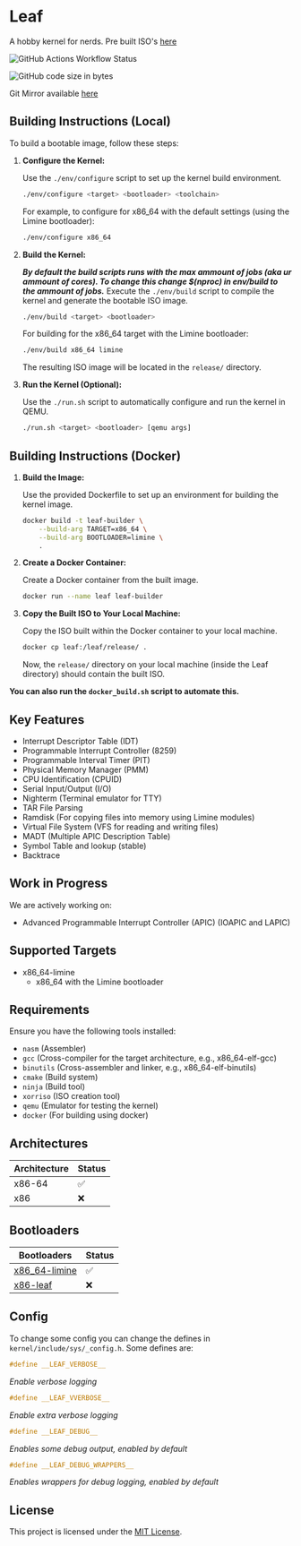 # Leaf
A hobby kernel for nerds. Pre built ISO's [here](https://nightly.link/leaf-kernel/kernel/workflows/build/main/Leaf-release.zip)

![GitHub Actions Workflow Status](https://img.shields.io/github/actions/workflow/status/leaf-kernel/kernel/.github%2Fworkflows%2Fbuild.yml?label=Daily%20ISO%20Build%20(x86_64-limine))

![GitHub code size in bytes](https://img.shields.io/github/languages/code-size/leaf-kernel/kernel?label=Code%20Size%20(bytes))

Git Mirror available [here](https://git.leafkern.xyz/leaf)

## Building Instructions (Local)

To build a bootable image, follow these steps:

1. **Configure the Kernel:**

   Use the `./env/configure` script to set up the kernel build environment.

   ```bash
   ./env/configure <target> <bootloader> <toolchain>
   ```

   For example, to configure for x86_64 with the default settings (using the Limine bootloader):

   ```bash
   ./env/configure x86_64
   ```

2. **Build the Kernel:**

   ***By default the build scripts runs with the max ammount of jobs (aka ur ammount of cores). To change this change $(nproc) in env/build to the ammount of jobs.***
   Execute the `./env/build` script to compile the kernel and generate the bootable ISO image.

   ```bash
   ./env/build <target> <bootloader>
   ```

   For building for the x86_64 target with the Limine bootloader:

   ```bash
   ./env/build x86_64 limine
   ```

   The resulting ISO image will be located in the `release/` directory.

3. **Run the Kernel (Optional):**

   Use the `./run.sh` script to automatically configure and run the kernel in QEMU.

   ```bash
   ./run.sh <target> <bootloader> [qemu args]
   ```

## Building Instructions (Docker)

1. **Build the Image:**

   Use the provided Dockerfile to set up an environment for building the kernel image.

   ```bash
   docker build -t leaf-builder \
       --build-arg TARGET=x86_64 \
       --build-arg BOOTLOADER=limine \
       .
   ```

2. **Create a Docker Container:**

   Create a Docker container from the built image.

   ```bash
   docker run --name leaf leaf-builder
   ```

3. **Copy the Built ISO to Your Local Machine:**

   Copy the ISO built within the Docker container to your local machine.

   ```bash
   docker cp leaf:/leaf/release/ .
   ```

   Now, the `release/` directory on your local machine (inside the Leaf directory) should contain the built ISO.

**You can also run the `docker_build.sh` script to automate this.**

## Key Features

- Interrupt Descriptor Table (IDT)
- Programmable Interrupt Controller (8259)
- Programmable Interval Timer (PIT)
- Physical Memory Manager (PMM)
- CPU Identification (CPUID)
- Serial Input/Output (I/O)
- Nighterm (Terminal emulator for TTY)
- TAR File Parsing
- Ramdisk (For copying files into memory using Limine modules)
- Virtual File System (VFS for reading and writing files)
- MADT (Multiple APIC Description Table)
- Symbol Table and lookup (stable)
- Backtrace

## Work in Progress

We are actively working on:

- Advanced Programmable Interrupt Controller (APIC) (IOAPIC and LAPIC)

## Supported Targets

- x86_64-limine
  - x86_64 with the Limine bootloader

## Requirements

Ensure you have the following tools installed:

- `nasm` (Assembler)
- `gcc` (Cross-compiler for the target architecture, e.g., x86_64-elf-gcc)
- `binutils` (Cross-assembler and linker, e.g., x86_64-elf-binutils)
- `cmake` (Build system)
- `ninja` (Build tool)
- `xorriso` (ISO creation tool)
- `qemu` (Emulator for testing the kernel)
- `docker` (For building using docker)

## Architectures

| Architecture | Status |
| ------------ | ------ |
| x86-64       | ✅     |
| x86          | ❌     |

## Bootloaders

| Bootloaders                                                  | Status |
| ------------------------------------------------------------ | ------ |
| [x86_64-limine](https://github.com/limine-bootloader/limine) | ✅     |
| [x86-leaf](https://github.com/leaf-kernel/bootloader)        | ❌     |

## Config
To change some config you can change the defines in `kernel/include/sys/_config.h`. Some defines are:
```c
#define __LEAF_VERBOSE__
```
*Enable verbose logging*

```c
#define __LEAF_VVERBOSE__
```
*Enable extra verbose logging*

```c
#define __LEAF_DEBUG__
```
*Enables some debug output, enabled by default*

```c
#define __LEAF_DEBUG_WRAPPERS__
```
*Enables wrappers for debug logging, enabled by default*

## License

This project is licensed under the [MIT License](https://github.com/leaf-kernel/kernel/blob/main/LICENSE).

